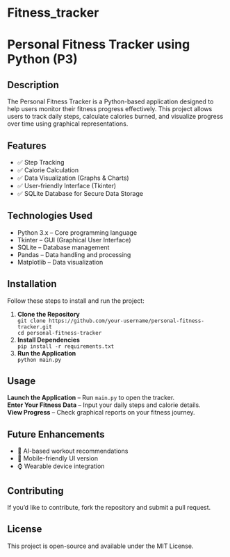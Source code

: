 # Fitness_tracker

<!DOCTYPE html>
<html lang="en">
<head>
    <meta charset="UTF-8">
    <meta name="viewport" content="width=device-width, initial-scale=1.0">
   
    
</head>
<body>
    <div class="container">
        <h1>Personal Fitness Tracker using Python (P3)</h1>
        <h2>Description</h2>
        <p>The Personal Fitness Tracker is a Python-based application designed to help users monitor their fitness progress effectively. This project allows users to track daily steps, calculate calories burned, and visualize progress over time using graphical representations.</p>
 <h2>Features</h2>
        <ul>
            <li>✅ Step Tracking</li>
            <li>✅ Calorie Calculation</li>
            <li>✅ Data Visualization (Graphs & Charts)</li>
            <li>✅ User-friendly Interface (Tkinter)</li>
            <li>✅ SQLite Database for Secure Data Storage</li>
        </ul>
<h2>Technologies Used</h2>
        <ul>
            <li>Python 3.x – Core programming language</li>
            <li>Tkinter – GUI (Graphical User Interface)</li>
            <li>SQLite – Database management</li>
            <li>Pandas – Data handling and processing</li>
            <li>Matplotlib – Data visualization</li>
        </ul>

<h2>Installation</h2>
        <p>Follow these steps to install and run the project:</p>
        <ol>
            <li><strong>Clone the Repository</strong></li>
            <code>git clone https://github.com/your-username/personal-fitness-tracker.git</code><br>
            <code>cd personal-fitness-tracker</code>
            <li><strong>Install Dependencies</strong></li>
            <code>pip install -r requirements.txt</code>
            <li><strong>Run the Application</strong></li>
            <code>python main.py</code>
        </ol>

   <h2>Usage</h2>
        <p>
            <strong>Launch the Application</strong> – Run <code>main.py</code> to open the tracker.<br>
            <strong>Enter Your Fitness Data</strong> – Input your daily steps and calorie details.<br>
            <strong>View Progress</strong> – Check graphical reports on your fitness journey.
        </p>

   <h2>Future Enhancements</h2>
        <ul>
            <li>🚀 AI-based workout recommendations</li>
            <li>📱 Mobile-friendly UI version</li>
            <li>⌚ Wearable device integration</li>
        </ul>

   <h2>Contributing</h2>
        <p>If you’d like to contribute, fork the repository and submit a pull request.</p>

   <h2>License</h2>
        <p>This project is open-source and available under the MIT License.</p>

       
<p class="footer"></p>
    </div>
</body>
</html>
